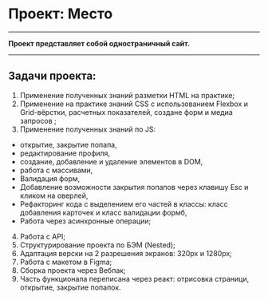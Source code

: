 # Проект: Место
____________
**Проект представляет собой одностраничный сайт.**
_______
## Задачи проекта:
1. Применение полученных знаний разметки HTML на практике;
2. Применение на практике знаний CSS с использованием Flexbox и Grid-вёрстки, расчетных показателей, создане форм и медиа запросов ; 
3. Применение полученных знаний по JS: 
  + открытие, закрытие попапа, 
  + редактирование профиля,
  + создание, добавление и удаление элементов в DOM,
  + работа с массивами,
  + Валидация форм,
  + Добавление возможности закрытия попапов через клавишу Esc и кликом на оверлей,
  + Рефакторинг кода с выделением его частей в классы: класс добавления карточек и класс валидации формб,
  + Работа через асинхронные операции;
4. Работа с API;
5. Структурирование проекта по БЭМ (Nested);
6. Адаптация верски на 2 разрешения экранов: 320px и 1280px;
7. Работа с макетом в Figma;
8. Сборка проекта через Вебпак;
9. Часть функционала переписана через реакт: отрисовка страници, открытие, закрытие попапок.

